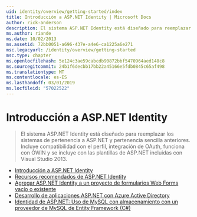 ```yaml
---
uid: identity/overview/getting-started/index
title: Introducción a ASP.NET Identity | Microsoft Docs
author: rick-anderson
description: El sistema ASP.NET Identity está diseñado para reemplazar los sistemas de pertenencia a ASP.NET y pertenencia sencilla anteriores. Incluye compatibilidad con el perfil, integrarlo OAuth...
ms.author: riande
ms.date: 10/02/2013
ms.assetid: 72bb0051-a696-437e-a4e6-ca1225a6e271
msc.legacyurl: /identity/overview/getting-started
msc.type: chapter
ms.openlocfilehash: 5e124c3ae59cabcdb90872bbf5470964aed148c8
ms.sourcegitcommit: 24b1f6decbb17bb22a45166e5fdb0845c65af498
ms.translationtype: MT
ms.contentlocale: es-ES
ms.lasthandoff: 03/01/2019
ms.locfileid: "57022522"
---
```

<a name="getting-started-with-aspnet-identity"></a>Introducción a ASP.NET Identity
====================
> El sistema ASP.NET Identity está diseñado para reemplazar los sistemas de pertenencia a ASP.NET y pertenencia sencilla anteriores. Incluye compatibilidad con el perfil, integración de OAuth, funciona con OWIN y se incluye con las plantillas de ASP.NET incluidas con Visual Studio 2013.


- [Introducción a ASP.NET Identity](introduction-to-aspnet-identity.md)
- [Recursos recomendados de ASP.NET Identity](aspnet-identity-recommended-resources.md)
- [Agregar ASP.NET Identity a un proyecto de formularios Web Forms vacío o existente](adding-aspnet-identity-to-an-empty-or-existing-web-forms-project.md)
- [Desarrollo de aplicaciones ASP.NET con Azure Active Directory](developing-aspnet-apps-with-windows-azure-active-directory.md)
- [Identidad de ASP.NET: Uso de MySQL con almacenamiento con un proveedor de MySQL de Entity Framework (C#)](aspnet-identity-using-mysql-storage-with-an-entityframework-mysql-provider.md)
